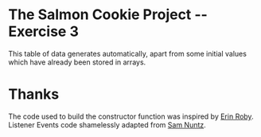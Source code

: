 # The Salmon Cookie Project -- Exercise 3

This table of data generates automatically, apart from some initial values which have already been stored in arrays.

# Thanks

The code used to build the constructor function was inspired by [Erin Roby](https://github.com/erinroby).
Listener Events code shamelessly adapted from [Sam Nuntz](https://github.com/Tuesday-Last). 
